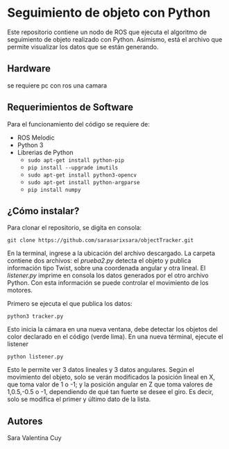 # Seguimiento de objeto con Python
Este repositorio contiene un nodo de ROS que ejecuta el algoritmo de seguimiento de objeto realizado con Python. Asimismo, está el archivo que permite visualizar los datos que se están generando.

## Hardware
se requiere pc con ros
una camara

## Requerimientos de Software
Para el funcionamiento del código se requiere de:

 - ROS Melodic
 - Python 3
 - Librerias de Python
	  -   `sudo apt-get install python-pip`
	  - `pip install --upgrade imutils`
	  - `sudo apt-get install python3-opencv`
	  - `sudo apt-get install python-argparse`
	  - `pip install numpy`


## ¿Cómo instalar?
Para clonar el repositorio, se digita en consola: 

    git clone https://github.com/sarasarixsara/objectTracker.git

En la terminal, ingrese a la ubicación del archivo descargado. La carpeta contiene dos archivos: el *prueba2.py* detecta el objeto y publica información tipo Twist, sobre una coordenada angular y otra lineal. El *listener.py* imprime en consola los datos generados por el otro archivo Python. Con esta información se puede controlar el movimiento de los motores.


Primero se ejecuta el que publica los datos:

    python3 tracker.py
   Esto inicia la cámara en una nueva ventana, debe detectar los objetos del color declarado en el código (verde lima).
   En una nueva términal, ejecute el listener
   

    python listener.py

Esto le permite ver 3 datos lineales y 3 datos angulares. Según el movimiento del objeto, solo se verán modificados la posición lineal en X, que toma valor de 1 o -1; y la posición angular en Z que toma valores de 1,0.5,-0.5 o -1, dependiendo de qué tan fuerte se desee el giro. Es decir, solo se modifica el primer y último dato de la lista. 



## Autores

Sara Valentina Cuy

